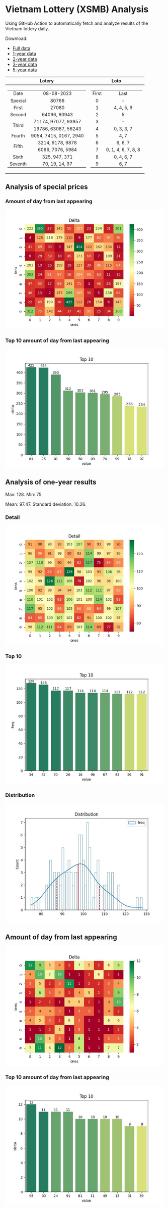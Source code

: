 # Vietnam Lottery (XSMB) Analysis

Using GitHub Action to automatically fetch and analyze results of the Vietnam lottery daily.

Download:

* [Full data](https://raw.githubusercontent.com/khiemdoan/vietnam-lottery-xsmb-analysis/main/results/xsmb.csv)
* [1-year data](https://raw.githubusercontent.com/khiemdoan/vietnam-lottery-xsmb-analysis/main/results/xsmb_1_year.csv)
* [2-year data](https://raw.githubusercontent.com/khiemdoan/vietnam-lottery-xsmb-analysis/main/results/xsmb_2_year.csv)
* [3-year data](https://raw.githubusercontent.com/khiemdoan/vietnam-lottery-xsmb-analysis/main/results/xsmb_3_year.csv)
* [5-year data](https://raw.githubusercontent.com/khiemdoan/vietnam-lottery-xsmb-analysis/main/results/xsmb_5_year.csv)

| Lotery      | Loto |
| :-----------: | :-----------: |
| <table><tr><td>Date</td><td>08-08-2023</td></tr><tr><td>Special</td><td>80766</td></tr><tr><td>First</td><td>27080</td></tr><tr><td>Second</td><td>64096, 60943</td></tr><tr><td rowspan="2">Third</td><td>71174, 97077, 93957</td></tr><tr><td>19786, 63087, 56243</td></tr><tr><td>Fourth</td><td>9054, 7415, 0167, 2940</td></tr><tr><td rowspan="2">Fifth</td><td>3214, 9178, 9878</td></tr><tr><td>6066, 7076, 5984</td></tr><tr><td>Sixth</td><td>325, 947, 371</td></tr><tr><td>Seventh</td><td>70, 19, 14, 97</td></tr></table> | <table><tr><td>First</td><td>Last</td></tr><tr><td>0</td><td>-</td></tr><tr><td>1</td><td>4, 4, 5, 9</td></tr><tr><td>2</td><td>5</td></tr><tr><td>3</td><td>-</td></tr><tr><td>4</td><td>0, 3, 3, 7</td></tr><tr><td>5</td><td>4, 7</td></tr><tr><td>6</td><td>6, 6, 7</td></tr><tr><td>7</td><td>0, 1, 4, 6, 7, 8, 8</td></tr><tr><td>8</td><td>0, 4, 6, 7</td></tr><tr><td>9</td><td>6, 7</td></tr></table> |


<h2>Analysis of special prices</h2>

<h3>Amount of day from last appearing</h3>

![Delta](images/special_delta.jpg)

<h3>Top 10 amount of day from last appearing</h3>

![Delta top 10](images/special_delta_top_10.jpg)

<h2>Analysis of one-year results</h2>

Max: 128. Min: 75.

Mean: 97.47. Standard deviation: 10.26.

<h3>Detail</h3>

![Detail](images/heatmap.jpg)

<h3>Top 10</h3>

![Top 10](images/top-10.jpg)

<h3>Distribution</h3>

![Distribution](images/distribution.jpg)

<h2>Amount of day from last appearing</h2>

![Delta](images/delta.jpg)

<h3>Top 10 amount of day from last appearing</h3>

![Delta top 10](images/delta_top_10.jpg)